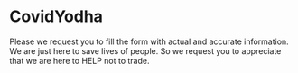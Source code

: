 # CovidYodha
Please we request you to fill the form with actual and accurate information. We are just here to save lives of people. So we request you to appreciate that  we are here to HELP not to trade.
